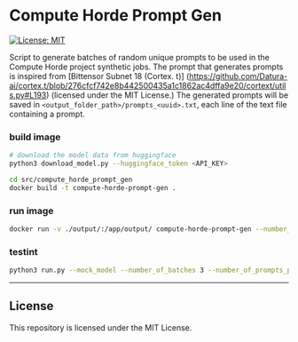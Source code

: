 # Compute Horde Prompt Gen
[![License: MIT](https://img.shields.io/badge/License-MIT-yellow.svg)](https://opensource.org/licenses/MIT)

Script to generate batches of random unique prompts to be used in the Compute Horde project synthetic jobs.
The prompt that generates prompts is inspired from [Bittensor Subnet 18 (Cortex. t)] (https://github.com/Datura-ai/cortex.t/blob/276cfcf742e8b442500435a1c1862ac4dffa9e20/cortext/utils.py#L193) (licensed under the MIT License.)
The generated prompts will be saved in `<output_folder_path>/prompts_<uuid>.txt`, each line of the text file containing a prompt.


### build image 


```bash
# download the model data from huggingface
python3 download_model.py --huggingface_token <API_KEY>

cd src/compute_horde_prompt_gen
docker build -t compute-horde-prompt-gen .
```


### run image
```bash
docker run -v ./output/:/app/output/ compute-horde-prompt-gen --number_of_batches 3 --number_of_prompts_per_batch 4 --uuids uuid1,uuid2,uuid3
```

### testint
```bash
python3 run.py --mock_model --number_of_batches 3 --number_of_prompts_per_batch 4 --uuids uuid1,uuid2,uuid3
```

---

## License
This repository is licensed under the MIT License.
